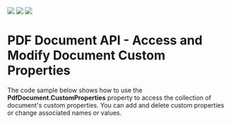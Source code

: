 <!-- default badges list -->
![](https://img.shields.io/endpoint?url=https://codecentral.devexpress.com/api/v1/VersionRange/203141777/19.2.1%2B)
[![](https://img.shields.io/badge/Open_in_DevExpress_Support_Center-FF7200?style=flat-square&logo=DevExpress&logoColor=white)](https://supportcenter.devexpress.com/ticket/details/T828522)
[![](https://img.shields.io/badge/📖_How_to_use_DevExpress_Examples-e9f6fc?style=flat-square)](https://docs.devexpress.com/GeneralInformation/403183)
<!-- default badges end -->
# PDF Document API - Access and Modify Document Custom Properties

The code sample below shows how to use the **PdfDocument.CustomProperties** property to access the collection of document's custom properties. You can add and delete custom properties or change associated names or values.
